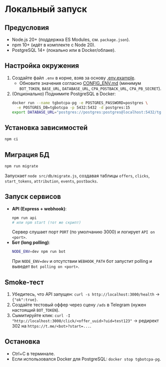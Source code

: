 # Локальный запуск

## Предусловия
- Node.js 20+ (поддержка ES Modules, см. `package.json`).
- npm 10+ (идёт в комплекте с Node 20).
- PostgreSQL 14+ (локально или в Docker/облаке).

## Настройка окружения
1. Создайте файл `.env` в корне, взяв за основу [.env.example](../.env.example).
   - Обновите значения согласно [CONFIG_ENV.md](CONFIG_ENV.md) (минимум `BOT_TOKEN`, `BASE_URL`, `DATABASE_URL`, `CPA_POSTBACK_URL`, `CPA_PB_SECRET`).
2. (Опционально) Поднимите PostgreSQL в Docker:
   ```bash
   docker run --name tgbotcpa-pg -e POSTGRES_PASSWORD=postgres \
     -e POSTGRES_DB=tgbotcpa -p 5432:5432 -d postgres:15
   export DATABASE_URL="postgres://postgres:postgres@localhost:5432/tgbotcpa"
   ```

## Установка зависимостей
```bash
npm ci
```

## Миграция БД
```bash
npm run migrate
```
Запускает `node src/db/migrate.js`, создавая таблицы `offers`, `clicks`, `start_tokens`, `attribution`, `events`, `postbacks`.

## Запуск сервисов
- **API (Express + webhook)**:
  ```bash
  npm run api
  # или npm start (тот же скрипт)
  ```
  Сервер слушает порт `PORT` (по умолчанию 3000) и логирует `API on <port>`.
- **Бот (long polling)**:
  ```bash
  NODE_ENV=dev npm run bot
  ```
  При `NODE_ENV=dev` и отсутствии `WEBHOOK_PATH` бот запустит polling и выведет `Bot polling on <port>`.

## Smoke-тест
1. Убедитесь, что API запущен: `curl -s http://localhost:3000/health` → `{"ok":true}`.
2. Создайте тестовый оффер через сцену `/ads` в Telegram (нужен настоящий `BOT_TOKEN`).
3. Сымитируйте клик: `curl -I "http://localhost:3000/click/<offer_uuid>?uid=test123"` → редирект 302 на `https://t.me/<bot>?start=...`.

## Остановка
- Ctrl+C в терминале.
- Если использовался Docker для PostgreSQL: `docker stop tgbotcpa-pg`.
